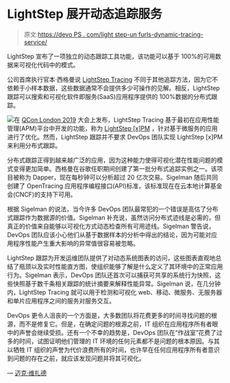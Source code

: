 # LightStep 展开动态追踪服务

> 原文:[https://devo PS . com/light step-un furls-dynamic-tracing-service/](https://devops.com/lightstep-unfurls-dynamic-tracing-service/)

LightStep 宣布了一项独立的动态跟踪工具功能，该功能可以基于 100%的可用数据来可视化代码中的模式。

公司首席执行官本·西格曼说 [LightStep Tracing](https://globenewswire.com/news-release/2019/03/04/1745655/0/en/LightStep-Tracing-Shakes-Up-Microservices-and-Serverless-APM-and-Observability.html) 不同于其他追踪方法，因为它不依赖于小样本数据，这些数据通常不会提供多少可操作的见解。相反，LightStep 跟踪可以搜索和可视化软件即服务(SaaS)应用程序提供的 100%数据的分布式跟踪。

![](../Images/06bf402afe08f1fe4f43e16600fce753.png)在 [QCon London 2019](https://qconlondon.com/) 大会上发布，LightStep Tracing 基于最初在应用性能管理(APM)平台中开发的功能，称为 [LightStep [x]PM](https://devops.com/lightstep-unveils-apm-microservices/) ，针对基于微服务的应用进行了优化。然而，LightStep 跟踪并不要求 DevOps 团队实现 LightStep [x]PM 来利用分布式跟踪。

分布式跟踪正得到越来越广泛的应用，因为这种能力使得可视化潜在性能问题的模式变得更加简单。西格曼在谷歌任职期间创建了第一批分布式追踪实例之一。该项目被称为 Dapper，现在每秒钟可以分析超过 20 亿次交易。Sigelman 随后共同创建了 OpenTracing 应用程序编程接口(API)标准，该标准现在在云本地计算基金会(CNCF)的支持下可用。

根据 Sigelman 的说法，当今许多 DevOps 团队最常犯的一个错误是高估了分布式跟踪作为数据源的价值。Sigelman 补充说，虽然访问分布式迹线是必需的，但真正的价值来自能够以可视化方式动态检查所有可用迹线。Sigelman 警告说，DevOps 团队应该小心他们从基于数据样本的分析中得出的结论，因为可能对应用程序性能产生重大影响的异常值很容易被忽略。

LightStep 跟踪为开发运维团队提供了对动态系统图表的访问，这些图表直观地总结了瓶颈以及实时性能直方图，使组织能够了解是什么定义了其环境中的正常应用行为。Sigelman 表示，DevOps 团队还首次可以捕获可共享的系统行为快照，这些快照基于数千条相关跟踪的统计摘要来解释性能异常。Sigelman 说，在几分钟内，LightStep Tracing 就可以用于检测和可视化 web、移动、微服务、无服务器和单片应用程序之间的服务对服务交互。

DevOps 更令人沮丧的一个方面是，大多数团队将花费更多的时间寻找问题的根源，而不是修复它。但是，在确定问题的根源之前，IT 组织在应用程序所有者眼中的声誉会继续受损。还有一个不幸的趋势是，DevOps 团队在“作战室”花费了过多的时间，试图证明他们管理的 IT 环境的任何元素都不是问题的根本原因。与其以牺牲 IT 组织的声誉为代价浪费所有的时间，也许早在任何应用程序所有者意识到问题的存在之前，就应该发现问题并将其可视化。

— [迈克·维扎德](https://devops.com/author/mike-vizard/)